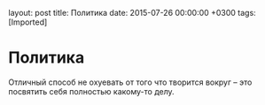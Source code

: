 layout: post
title: Политика
date: 2015-07-26 00:00:00 +0300
tags: [Imported]
# Политика

Отличный способ не охуевать от того что творится вокруг – это посвятить себя полностью какому-то делу.